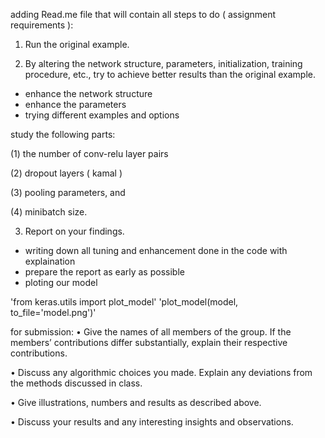 adding Read.me file that will contain all steps to do ( assignment requirements ):

1. Run the original example.


2. By altering the network structure, parameters, initialization, training procedure, etc., try to achieve better results
than the original example.

- enhance the network structure
- enhance the parameters 
- trying different examples and options 

study the following parts:

(1) the number of conv-relu layer pairs

(2) dropout layers  ( kamal )

(3) pooling parameters, and

(4) minibatch size.

3. Report on your findings.

- writing down all tuning and enhancement done in the code with explaination 
- prepare the report as early as possible
- ploting our model

'from keras.utils import plot_model'
'plot_model(model, to_file='model.png')'

for submission:
• Give the names of all members of the group. If the members’ contributions differ substantially, explain their
respective contributions.

• Discuss any algorithmic choices you made. Explain any deviations from the methods discussed in class.

• Give illustrations, numbers and results as described above.

• Discuss your results and any interesting insights and observations.
